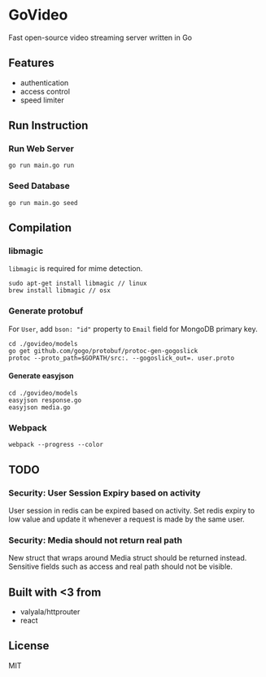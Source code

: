 # GoVideo

Fast open-source video streaming server written in Go

## Features

* authentication
* access control
* speed limiter

## Run Instruction

### Run Web Server
```
go run main.go run
```

### Seed Database
```
go run main.go seed
```

## Compilation

### libmagic

`libmagic` is required for mime detection.

```
sudo apt-get install libmagic // linux
brew install libmagic // osx
```

### Generate protobuf

For `User`, add `bson: "id"` property to `Email` field for MongoDB primary key.

```
cd ./govideo/models
go get github.com/gogo/protobuf/protoc-gen-gogoslick
protoc --proto_path=$GOPATH/src:. --gogoslick_out=. user.proto
```

#### Generate easyjson

```
cd ./govideo/models
easyjson response.go
easyjson media.go
```

### Webpack

```
webpack --progress --color
```

## TODO

### Security: User Session Expiry based on activity
User session in redis can be expired based on activity.
Set redis expiry to low value and update it whenever a request is made by the same user.

### Security: Media should not return real path

New struct that wraps around Media struct should be returned instead.
Sensitive fields such as access and real path should not be visible.

## Built with <3 from

* valyala/httprouter
* react

## License

MIT

